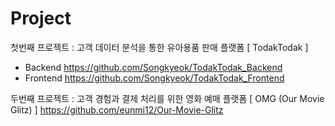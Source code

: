 # Project

첫번째 프로젝트 : 고객 데이터 분석을 통한 유아용품 판매 플랫폼
[ TodakTodak ]
- Backend
  https://github.com/Songkyeok/TodakTodak_Backend
- Frontend
  https://github.com/Songkyeok/TodakTodak_Frontend

두번째 프로젝트 : 고객 경험과 결제 처리를 위한 영화 예매 플랫폼
[ OMG (Our Movie Glitz) ]
https://github.com/eunmi12/Our-Movie-Glitz
